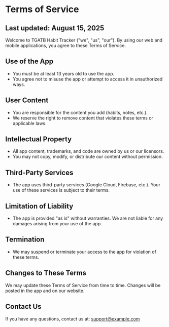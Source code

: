 # Terms of Service

## Last updated: August 15, 2025

Welcome to TGATB Habit Tracker ("we", "us", "our"). By using our web and mobile applications, you agree to these Terms of Service.

## Use of the App

- You must be at least 13 years old to use the app.
- You agree not to misuse the app or attempt to access it in unauthorized ways.

## User Content

- You are responsible for the content you add (habits, notes, etc.).
- We reserve the right to remove content that violates these terms or applicable laws.

## Intellectual Property

- All app content, trademarks, and code are owned by us or our licensors.
- You may not copy, modify, or distribute our content without permission.

## Third-Party Services

- The app uses third-party services (Google Cloud, Firebase, etc.). Your use of these services is subject to their terms.

## Limitation of Liability

- The app is provided "as is" without warranties. We are not liable for any damages arising from your use of the app.

## Termination

- We may suspend or terminate your access to the app for violation of these terms.

## Changes to These Terms

We may update these Terms of Service from time to time. Changes will be posted in the app and on our website.

## Contact Us

If you have any questions, contact us at: [support@example.com](mailto:support@example.com)
